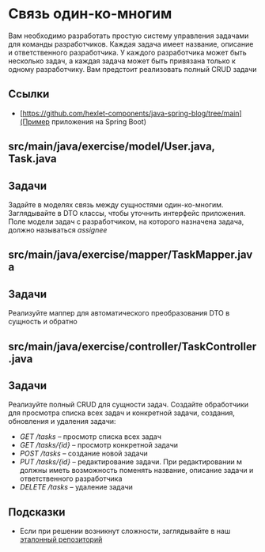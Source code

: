 # Связь один-ко-многим

Вам необходимо разработать простую систему управления задачами для команды разработчиков. Каждая задача имеет название, описание и ответственного разработчика. У каждого разработчика может быть несколько задач, а каждая задача может быть привязана только к одному разработчику. Вам предстоит реализовать полный CRUD задачи

## Ссылки

* [https://github.com/hexlet-components/java-spring-blog/tree/main](Пример приложения на Spring Boot)

## src/main/java/exercise/model/User.java, Task.java

## Задачи

Задайте в моделях связь между сущностями один-ко-многим. Заглядывайте в DTO классы, чтобы уточнить интерфейс приложения. Поле модели задач с разработчиком, на которого назначена задача, должно называться *assignee*

## src/main/java/exercise/mapper/TaskMapper.java

## Задачи

Реализуйте маппер для автоматического преобразования DTO в сущность и обратно

## src/main/java/exercise/controller/TaskController.java

## Задачи

Реализуйте полный CRUD для сущности задач. Создайте обработчики для просмотра списка всех задач и конкретной задачи, создания, обновления и удаления задачи:

* *GET /tasks* – просмотр списка всех задач
* *GET /tasks/{id}* – просмотр конкретной задачи
* *POST /tasks* – создание новой задачи
* *PUT /tasks/{id}* – редактирование задачи. При редактировании м должны иметь возможность поменять название, описание задачи и ответственного разработчика
* *DELETE /tasks* – удаление задачи

## Подсказки

* Если при решении возникнут сложности, заглядывайте в наш [эталонный репозиторий](https://github.com/hexlet-components/java-spring-blog/tree/main)
